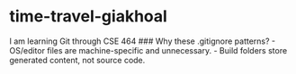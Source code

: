 # time-travel-giakhoal

I am learning Git through CSE 464
# # #   W h y   t h e s e   . g i t i g n o r e   p a t t e r n s ? 
 -   O S / e d i t o r   f i l e s   a r e   m a c h i n e - s p e c i f i c   a n d   u n n e c e s s a r y . 
 -   B u i l d   f o l d e r s   s t o r e   g e n e r a t e d   c o n t e n t ,   n o t   s o u r c e   c o d e .  
 